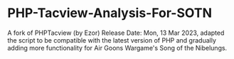 # PHP-Tacview-Analysis-For-SOTN
A fork of PHPTacview (by Ezor) Release Date: Mon, 13 Mar 2023, adapted the script to be compatible with the latest version of PHP and gradually adding more functionality for Air Goons Wargame's Song of the Nibelungs.
